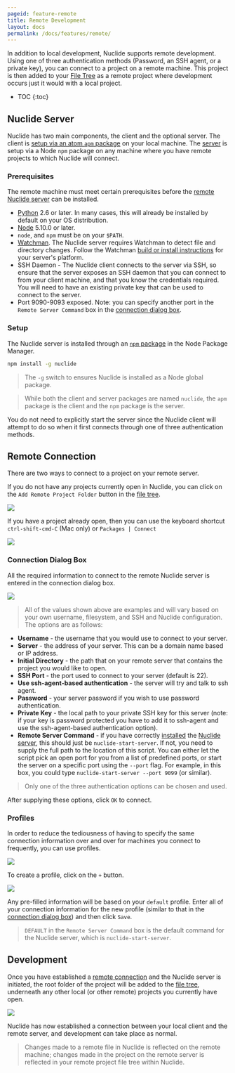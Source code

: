 ```yaml
---
pageid: feature-remote
title: Remote Development
layout: docs
permalink: /docs/features/remote/
---
```


In addition to local development, Nuclide supports remote development. Using one of
three authentication methods (Password, an SSH agent, or a private key), you can connect to a
project on a remote machine. This project is then added to your
[File Tree](/docs/editor/basics/#project-and-file-explorer) as a remote project where development
occurs just it would with a local project.

* TOC
{:toc}

## Nuclide Server

Nuclide has two main components, the client and the optional server. The client is
[setup via an atom `apm` package](/docs/editor/setup/) on your local machine. The
[server](#nuclide-server__setup) is setup via a Node `npm` package on any machine where you have
remote projects to which Nuclide will connect.

### Prerequisites

The remote machine must meet certain prerequisites before the
[remote Nuclide server](#nuclide-server__setup) can be installed.

- [Python](https://www.python.org/) 2.6 or later. In many cases, this will already be installed by
default on your OS distribution.
- [Node](https://nodejs.org/) 5.10.0 or later.
- `node`, and `npm` must be on your `$PATH`.
- [Watchman](https://facebook.github.io/watchman). The Nuclide server
requires Watchman to detect file and directory changes. Follow the Watchman
[build or install instructions](http://facebook.github.io/watchman/docs/install.html#build-install)
for your server's platform.
- SSH Daemon - The Nuclide client connects to the server via SSH, so ensure that the server exposes
an SSH daemon that you can connect to from your client machine, and that you know the credentials
required. You will need to have an existing private key that can be used to connect to the server.
- Port 9090-9093 exposed.  Note: you can specify another port in the `Remote Server Command` box in
the [connection dialog box](#remote-connection__connection-dialog-box).

### Setup

The Nuclide server is installed through an [`npm` package](https://www.npmjs.com/package/nuclide) in
the Node Package Manager.

```bash
npm install -g nuclide
```

> The `-g` switch to ensures Nuclide is installed as a Node global package.

> While both the client and server packages are named `nuclide`, the `apm` package is the client
> and the `npm` package is the server.

You do not need to explicitly start the server since the Nuclide client will attempt to do so when
it first connects through one of three authentication methods.

## Remote Connection

There are two ways to connect to a project on your remote server.

If you do not have any projects currently open in Nuclide, you can click on the
`Add Remote Project Folder` button in the
[file tree](/docs/editor/basics/#project-and-file-explorer).

![](/static/images/docs/feature-remote-add-remote-project-file-tree.png)

If you have a project already open, then you can use the keyboard shortcut `ctrl-shift-cmd-C`
(Mac only) or `Packages | Connect`

![](/static/images/docs/feature-remote-connect-menu.png)

### Connection Dialog Box

All the required information to connect to the remote Nuclide server is entered in the connection
dialog box.

![](/static/images/docs/feature-remote-connect-dialog-box.png)

> All of the values shown above are examples and will vary based on your own username, filesystem,
and SSH and Nuclide configuration. The options are as follows:

- **Username** - the username that you would use to connect to your server.
- **Server** - the address of your server. This can be a domain name based or IP address.
- **Initial Directory** - the path that on your remote server that contains the project you would
like to open.
- **SSH Port** - the port used to connect to your server (default is 22).
- **Use ssh-agent-based authentication** - the server will try and talk to ssh agent.
- **Password** - your server password if you wish to use password authentication.
- **Private Key** - the local path to your private SSH key for this server (note: if your key is
password protected you have to add it to ssh-agent and use the ssh-agent-based authentication
option).
- **Remote Server Command** - if you have correctly [installed](#nuclide-server__setup) the
[Nuclide server](#nuclide-server), this should just be `nuclide-start-server`. If not, you need to
supply the full path to the location of this script. You can either let the script pick an open port
for you from a list of predefined ports, or start the server on a specific port using the
`--port` flag. For example, in this box, you could type `nuclide-start-server --port 9099` (or
similar).

> Only one of the three authentication options can be chosen and used.

After supplying these options, click `OK` to connect.

### Profiles

In order to reduce the tediousness of having to specify the same connection information over and
over for machines you connect to frequently, you can use profiles.

![](/static/images/docs/feature-remote-profiles.png)

To create a profile, click on the `+` button.

![](/static/images/docs/feature-remote-add-profile.png)

Any pre-filled information will be based on your `default` profile. Enter all of your connection
information for the new profile (similar to that in the
[connection dialog box](#remote-connection__connection-dialog-box)) and then click `Save`.

> `DEFAULT` in the `Remote Server Command` box is the default command for the Nuclide server, which
> is `nuclide-start-server`.

## Development

Once you have established a [remote connection](#remote-connection) and the Nuclide server is
initiated, the root folder of the project will be added to the
[file tree](/docs/editor/basics/#project-and-file-explorer), underneath any other local (or other
remote) projects you currently have open.

![](/static/images/docs/feature-remote-file-tree.png)

Nuclide has now established a connection between your local client and the remote server, and
development can take place as normal.

> Changes made to a remote file in Nuclide is reflected on the remote machine; changes made in the
> project on the remote server is reflected in your remote project file tree within Nuclide.
